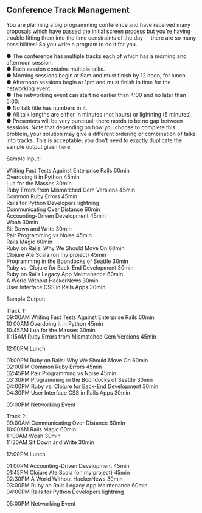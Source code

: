 <h2> Conference Track Management </h2>

You are planning a big programming conference and have received many proposals which have
passed the initial screen process but you're having trouble fitting them into the time constraints
of the day -- there are so many possibilities! So you write a program to do it for you. </br>

● The conference has multiple tracks each of which has a morning and afternoon session.</br>
● Each session contains multiple talks.</br>
● Morning sessions begin at 9am and must finish by 12 noon, for lunch.</br>
● Afternoon sessions begin at 1pm and must finish in time for the networking event.</br>
● The networking event can start no earlier than 4:00 and no later than 5:00.</br>
● No talk title has numbers in it.</br>
● All talk lengths are either in minutes (not hours) or lightning (5 minutes).</br>
● Presenters will be very punctual; there needs to be no gap between sessions. Note that depending on how you choose to complete this problem, your solution may give a different ordering or combination of talks into tracks. This is acceptable; you don’t need to exactly duplicate the sample output given here.</br>

Sample input: </br>

Writing Fast Tests Against Enterprise Rails 60min</br>
Overdoing it in Python 45min</br>
Lua for the Masses 30min</br>
Ruby Errors from Mismatched Gem Versions 45min</br>
Common Ruby Errors 45min</br>
Rails for Python Developers lightning</br>
Communicating Over Distance 60min</br>
Accounting-Driven Development 45min</br>
Woah 30min</br>
Sit Down and Write 30min</br>
Pair Programming vs Noise 45min</br>
Rails Magic 60min</br>
Ruby on Rails: Why We Should Move On 60min</br>
Clojure Ate Scala (on my project) 45min</br>
Programming in the Boondocks of Seattle 30min</br>
Ruby vs. Clojure for Back-End Development 30min</br>
Ruby on Rails Legacy App Maintenance 60min</br>
A World Without HackerNews 30min</br>
User Interface CSS in Rails Apps 30min</br>

Sample Output:</br>

Track 1:</br>
09:00AM Writing Fast Tests Against Enterprise Rails 60min</br>
10:00AM Overdoing it in Python 45min</br>
10:45AM Lua for the Masses 30min</br>
11:15AM Ruby Errors from Mismatched Gem Versions 45min</br>

12:00PM Lunch</br>

01:00PM Ruby on Rails: Why We Should Move On 60min</br>
02:00PM Common Ruby Errors 45min</br>
02:45PM Pair Programming vs Noise 45min</br>
03:30PM Programming in the Boondocks of Seattle 30min</br>
04:00PM Ruby vs. Clojure for Back-End Development 30min</br>
04:30PM User Interface CSS in Rails Apps 30min</br>

05:00PM Networking Event</br>

Track 2:</br>
09:00AM Communicating Over Distance 60min</br>
10:00AM Rails Magic 60min</br>
11:00AM Woah 30min</br>
11:30AM Sit Down and Write 30min</br>

12:00PM Lunch</br>

01:00PM Accounting-Driven Development 45min</br>
01:45PM Clojure Ate Scala (on my project) 45min</br>
02:30PM A World Without HackerNews 30min</br>
03:00PM Ruby on Rails Legacy App Maintenance 60min</br>
04:00PM Rails for Python Developers lightning</br>

05:00PM Networking Event</br>
